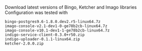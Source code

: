 Download latest versions of Bingo, Ketcher and Imago libraries
Configuration was tested with 

```
bingo-postgres9.6-1.8.0.dev2.r5-linux64.7z
imago-console-v2.1-dev1-0-ge78b2cb-linux64.7z
imago-console-v10.1-dev1-1-ge78b2cb-linux64.7z
indigo-service-client-0.3.0+r50.zip
indigo-uploader-0.1.1-linux64.zip
ketcher-2.0.0.zip
```
